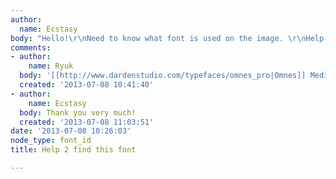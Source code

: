 ```yaml
---
author:
  name: Ecstasy
body: "Hello!\r\nNeed to know what font is used on the image. \r\nHelp please.\r\n\r\n[img:sites/default/files/old-images/6908b34a3d16068f7ccaff81f299a23a_6497.png]"
comments:
- author:
    name: Ryuk
  body: '[[http://www.dardenstudio.com/typefaces/omnes_pro|Omnes]] Medium'
  created: '2013-07-08 10:41:40'
- author:
    name: Ecstasy
  body: Thank you very much!
  created: '2013-07-08 11:03:51'
date: '2013-07-08 10:26:03'
node_type: font_id
title: Help 2 find this font

---
```

